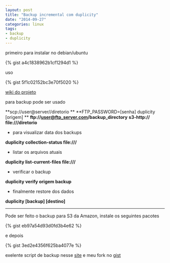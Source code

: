 ```yaml
---
layout: post
title: "Backup incremental com duplicity"
date: "2014-09-27"
categories: linux
tags:
- backup
- duplicity
---
```


primeiro para instalar no debian/ubuntu

{% gist a4c1838962b1cf1294d1 %}

uso

{% gist 5f1c02152bc3e70f5020  %}

[wiki do projeto](http://duplicity.nongnu.org/duplicity.1.html)

para backup pode ser usado

**scp://user@server//diretorio **
**FTP_PASSWORD=[senha] duplicity [origem] ** **ftp://user@ftp_server.com/backup_directory**
**s3-http://**
**file:///diretorio**

* para visualizar data dos backups

**duplicity collection-status file:///**

* listar os arquivos atuais

**duplicity list-current-files file:///**

* verificar o backup

**duplicity verify origem backup**

* finalmente restore dos dados

**duplicity [backup] [destino]**

************************************************

Pode ser feito o backup para S3 da Amazon, instale os seguintes pacotes

{% gist eb97a54d93d0fd3b4e62 %}

e depois

{% gist 3ed2e4356f625ba4077e %}

exelente script de backup nesse [site](http://thomassileo.com/blog/2012/07/19/ubuntu-slash-debian-encrypted-incremental-backups-with-duplicity-on-amazon-s3/) e meu fork no  [gist](https://gist.github.com/uelei/e591e65476755f30968a) 
